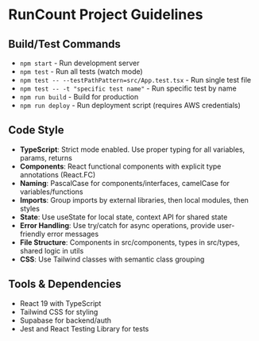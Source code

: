 # RunCount Project Guidelines

## Build/Test Commands
- `npm start` - Run development server
- `npm test` - Run all tests (watch mode)
- `npm test -- --testPathPattern=src/App.test.tsx` - Run single test file
- `npm test -- -t "specific test name"` - Run specific test by name
- `npm run build` - Build for production
- `npm run deploy` - Run deployment script (requires AWS credentials)

## Code Style
- **TypeScript**: Strict mode enabled. Use proper typing for all variables, params, returns
- **Components**: React functional components with explicit type annotations (React.FC<PropType>)
- **Naming**: PascalCase for components/interfaces, camelCase for variables/functions
- **Imports**: Group imports by external libraries, then local modules, then styles
- **State**: Use useState for local state, context API for shared state
- **Error Handling**: Use try/catch for async operations, provide user-friendly error messages
- **File Structure**: Components in src/components, types in src/types, shared logic in utils
- **CSS**: Use Tailwind classes with semantic class grouping

## Tools & Dependencies
- React 19 with TypeScript
- Tailwind CSS for styling
- Supabase for backend/auth
- Jest and React Testing Library for tests